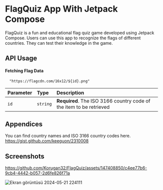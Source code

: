 # FlagQuiz App With Jetpack Compose
FlagQuiz is a fun and educational flag quiz game developed using Jetpack Compose. Users can use this app to recognize the flags of different countries. They can test their knowledge in the game.
## API Usage
#### Fetching Flag Data
```http
  "https://flagcdn.com/16x12/${id}.png"
```
| Parameter | Type     | Description                    |
| :-------- | :------- | :-------------------------------- |
| `id`      | `string` | **Required**. The ISO 3166 country code of the item to be retrieved |
## Appendices
You can find country names and ISO 3166 country codes here. https://gist.github.com/keeguon/2310008 
## Screenshots
https://github.com/Korugan32/FlagQuiz/assets/147408850/c4ee77b6-9cb4-4442-b057-2d6fe826f71a

![Ekran görüntüsü 2024-05-21 224111](https://github.com/Korugan32/FlagQuiz/assets/147408850/c96e0c9b-7f78-46f7-b57e-f92e13c5dfd5)
